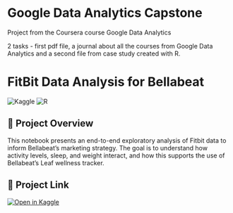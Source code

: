 # Google Data Analytics Capstone

Project from the Coursera course Google Data Analytics

2 tasks - first pdf file, a journal about all the courses from Google Data Analytics and a second file from case study created with R.


# FitBit Data Analysis for Bellabeat 

![Kaggle](https://img.shields.io/badge/Made%20on-Kaggle-blue?logo=kaggle)
![R](https://img.shields.io/badge/Language-R-%2766CCFF?logo=r)

## 📌 Project Overview

This notebook presents an end-to-end exploratory analysis of Fitbit data to inform Bellabeat’s marketing strategy. The goal is to understand how activity levels, sleep, and weight interact, and how this supports the use of Bellabeat’s Leaf wellness tracker.

## 🔗 Project Link
[![Open in Kaggle](https://kaggle.com/static/images/open-in-kaggle.svg)](https://www.kaggle.com/code/giselet/analise-fitbit-bellabeat)




